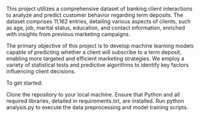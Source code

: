 This project utilizes a comprehensive dataset of banking client interactions to analyze and predict customer behavior regarding term deposits. The dataset comprises 11,162 entries, detailing various aspects of clients, such as age, job, marital status, education, and contact information, enriched with insights from previous marketing campaigns.

The primary objective of this project is to develop machine learning models capable of predicting whether a client will subscribe to a term deposit, enabling more targeted and efficient marketing strategies. We employ a variety of statistical tests and predictive algorithms to identify key factors influencing client decisions.

To get started:

Clone the repository to your local machine.
Ensure that Python and all required libraries, detailed in requirements.txt, are installed.
Run python analysis.py to execute the data preprocessing and model training scripts.
